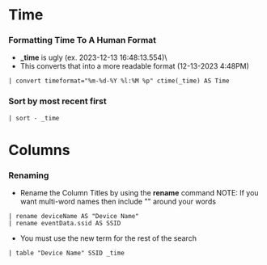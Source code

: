 





# Time
### Formatting Time To A Human Format
- **_time** is ugly (ex. 2023-12-13 16:48:13.554)\
- This converts that into a more readable format (12-13-2023 4:48PM)
```
| convert timeformat="%m-%d-%Y %l:%M %p" ctime(_time) AS Time
```

### Sort by most recent first
```
| sort - _time
```

# Columns
### Renaming
- Rename the Column Titles by using the **rename** command
    NOTE: If you want multi-word names then include "" around your words
```
| rename deviceName AS "Device Name"
| rename eventData.ssid AS SSID
```
- You must use the new term for the rest of the search
```
| table "Device Name" SSID _time
```
